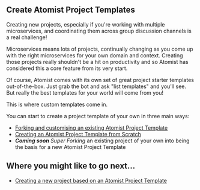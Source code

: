 ## Create Atomist Project Templates

Creating new projects, especially if you're working with multiple microservices, and coordinating them across group discussion channels is a real challenge!

Microservices means lots of projects, continually changing as you come up with the right microservices for your own domain and context. Creating those projects really shouldn't be a hit on productivity and so Atomist has considered this a core feature from its very start.

Of course, Atomist comes with its own set of great project starter templates out-of-the-box. Just grab the bot and ask "list templates" and you'll see. But really the best templates for your world will come from you!

This is where custom templates come in.

You can start to create a project template of your own in three main ways:

* [Forking and customising an existing Atomist Project Template](new-project-template-from-fork.md)
* [Creating an Atomist Project Template from Scratch](new-project-template-from-scratch.md)
* ***Coming soon*** *Super Forking* an existing project of your own into being the basis for a new Atomist Project Template

## Where you might like to go next...

* [Creating a new project based on an Atomist Project Template](../create-new-project.md)


